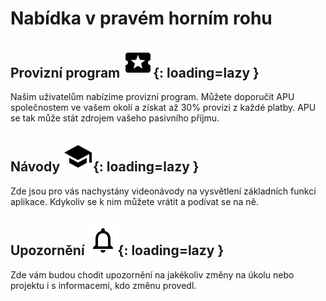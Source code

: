 # Nabídka v pravém horním rohu

## Provizní program ![Provizní program](../../assets/icons/local_activity.svg){: loading=lazy }

Našim uživatelům nabízíme provizní program. Můžete doporučit APU společnostem ve vašem okolí a získat až 30% provizi z každé platby. APU se tak může stát zdrojem vašeho pasivního příjmu.

## Návody ![Provizní program](../../assets/icons/school.svg){: loading=lazy }

Zde jsou pro vás nachystány videonávody na vysvětlení základních funkcí aplikace. Kdykoliv se k nim můžete vrátit a podívat se na ně.

## Upozornění ![Provizní program](../../assets/icons/notifications_none.svg){: loading=lazy }

Zde vám budou chodit upozornění na jakékoliv změny na úkolu nebo projektu i s informacemi, kdo změnu provedl.
